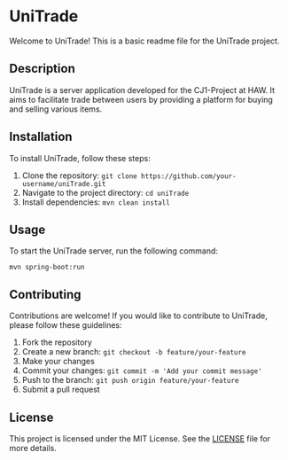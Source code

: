 # UniTrade

Welcome to UniTrade! This is a basic readme file for the UniTrade project.

## Description

UniTrade is a server application developed for the CJ1-Project at HAW. It aims to facilitate trade between users by providing a platform for buying and selling various items.

## Installation

To install UniTrade, follow these steps:

1. Clone the repository: `git clone https://github.com/your-username/uniTrade.git`
2. Navigate to the project directory: `cd uniTrade`
3. Install dependencies: `mvn clean install`

## Usage

To start the UniTrade server, run the following command:

```
mvn spring-boot:run
```

## Contributing

Contributions are welcome! If you would like to contribute to UniTrade, please follow these guidelines:

1. Fork the repository
2. Create a new branch: `git checkout -b feature/your-feature`
3. Make your changes
4. Commit your changes: `git commit -m 'Add your commit message'`
5. Push to the branch: `git push origin feature/your-feature`
6. Submit a pull request

## License

This project is licensed under the MIT License. See the [LICENSE](LICENSE) file for more details.
